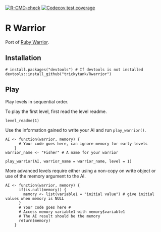 <!-- badges: start -->

[![R-CMD-check](https://github.com/trickytank/Rwarrior/actions/workflows/check-standard.yaml/badge.svg)](https://github.com/trickytank/Rwarrior/actions/workflows/check-standard.yaml)
[![Codecov test coverage](https://codecov.io/gh/trickytank/Rwarrior/branch/master/graph/badge.svg)](https://app.codecov.io/gh/trickytank/Rwarrior?branch=master)

<!-- badges: end -->

# R Warrior

Port of [Ruby Warrior](https://github.com/ryanb/ruby-warrior).


## Installation

```
# install.packages("devtools") # If devtools is not installed
devtools::install_github("trickytank/Rwarrior")
```

## Play

Play levels in sequential order.

To play the first level, first read the level readme. 

```
level_readme(1)
```

Use the information gained to write your AI and run `play_warrior()`.

```
AI <- function(warrior, memory) {
      # Your code goes here, can ignore memory for early levels
    }
warrior_name <- "Fisher" # A name for your warrior
    
play_warrior(AI, warrior_name = warrior_name, level = 1)
```

More advanced levels require either using a non-copy on write object or use of the memory argument to the AI. 

```
AI <- function(warrior, memory) {
      if(is.null(memory)) {
        memory <- list(variable1 = "initial value") # give initial values when memory is NULL
      }
      # Your code goes here #
      # Access memory variable1 with memory$variable1
      # The AI result should be the memory
      return(memory)
    }
```
